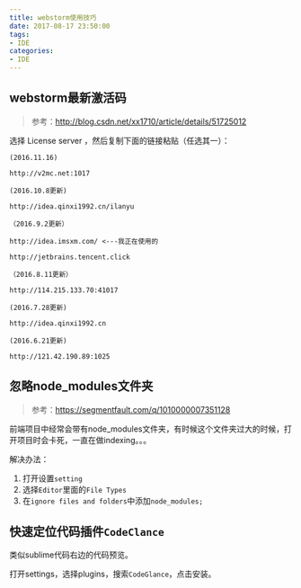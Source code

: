 ```yaml
---
title: webstorm使用技巧
date: 2017-08-17 23:50:00
tags: 
- IDE
categories:
- IDE
---
```


## webstorm最新激活码

> 参考：http://blog.csdn.net/xx1710/article/details/51725012

选择 License server ，然后复制下面的链接粘贴（任选其一）：
```
(2016.11.16)

http://v2mc.net:1017

(2016.10.8更新)

http://idea.qinxi1992.cn/ilanyu

（2016.9.2更新）

http://idea.imsxm.com/ <---我正在使用的

http://jetbrains.tencent.click

（2016.8.11更新）

http://114.215.133.70:41017

(2016.7.28更新)

http://idea.qinxi1992.cn

(2016.6.21更新)

http://121.42.190.89:1025
```

## 忽略node_modules文件夹

> 参考：https://segmentfault.com/q/1010000007351128

前端项目中经常会带有node_modules文件夹，有时候这个文件夹过大的时候，打开项目时会卡死，一直在做indexing。。。

解决办法：
1. 打开设置`setting`
2. 选择`Editor`里面的`File Types`
3. 在`ignore files and folders`中添加`node_modules;`

## 快速定位代码插件`CodeClance`

类似sublime代码右边的代码预览。

打开settings，选择plugins，搜索`CodeGlance`，点击安装。
